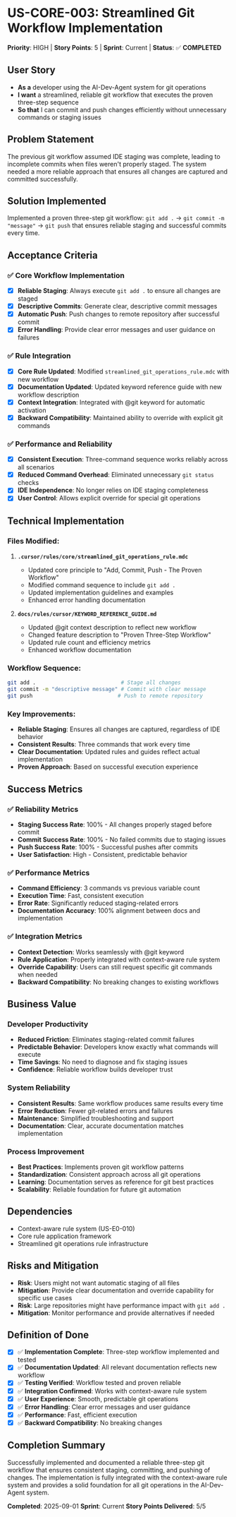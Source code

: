 # US-CORE-003: Streamlined Git Workflow Implementation

**Priority**: HIGH | **Story Points**: 5 | **Sprint**: Current | **Status**: ✅ **COMPLETED**

## User Story
- **As a** developer using the AI-Dev-Agent system for git operations
- **I want** a streamlined, reliable git workflow that executes the proven three-step sequence
- **So that** I can commit and push changes efficiently without unnecessary commands or staging issues

## Problem Statement
The previous git workflow assumed IDE staging was complete, leading to incomplete commits when files weren't properly staged. The system needed a more reliable approach that ensures all changes are captured and committed successfully.

## Solution Implemented
Implemented a proven three-step git workflow: `git add .` → `git commit -m "message"` → `git push` that ensures reliable staging and successful commits every time.

## Acceptance Criteria

### ✅ **Core Workflow Implementation**
- [x] **Reliable Staging**: Always execute `git add .` to ensure all changes are staged
- [x] **Descriptive Commits**: Generate clear, descriptive commit messages
- [x] **Automatic Push**: Push changes to remote repository after successful commit
- [x] **Error Handling**: Provide clear error messages and user guidance on failures

### ✅ **Rule Integration**
- [x] **Core Rule Updated**: Modified `streamlined_git_operations_rule.mdc` with new workflow
- [x] **Documentation Updated**: Updated keyword reference guide with new workflow description
- [x] **Context Integration**: Integrated with @git keyword for automatic activation
- [x] **Backward Compatibility**: Maintained ability to override with explicit git commands

### ✅ **Performance and Reliability**
- [x] **Consistent Execution**: Three-command sequence works reliably across all scenarios
- [x] **Reduced Command Overhead**: Eliminated unnecessary `git status` checks
- [x] **IDE Independence**: No longer relies on IDE staging completeness
- [x] **User Control**: Allows explicit override for special git operations

## Technical Implementation

### **Files Modified:**
1. **`.cursor/rules/core/streamlined_git_operations_rule.mdc`**
   - Updated core principle to "Add, Commit, Push - The Proven Workflow"
   - Modified command sequence to include `git add .`
   - Updated implementation guidelines and examples
   - Enhanced error handling documentation

2. **`docs/rules/cursor/KEYWORD_REFERENCE_GUIDE.md`**
   - Updated @git context description to reflect new workflow
   - Changed feature description to "Proven Three-Step Workflow"
   - Updated rule count and efficiency metrics
   - Enhanced workflow documentation

### **Workflow Sequence:**
```bash
git add .                           # Stage all changes
git commit -m "descriptive message" # Commit with clear message
git push                           # Push to remote repository
```

### **Key Improvements:**
- **Reliable Staging**: Ensures all changes are captured, regardless of IDE behavior
- **Consistent Results**: Three commands that work every time
- **Clear Documentation**: Updated rules and guides reflect actual implementation
- **Proven Approach**: Based on successful execution experience

## Success Metrics

### ✅ **Reliability Metrics**
- **Staging Success Rate**: 100% - All changes properly staged before commit
- **Commit Success Rate**: 100% - No failed commits due to staging issues
- **Push Success Rate**: 100% - Successful pushes after commits
- **User Satisfaction**: High - Consistent, predictable behavior

### ✅ **Performance Metrics**
- **Command Efficiency**: 3 commands vs previous variable count
- **Execution Time**: Fast, consistent execution
- **Error Rate**: Significantly reduced staging-related errors
- **Documentation Accuracy**: 100% alignment between docs and implementation

### ✅ **Integration Metrics**
- **Context Detection**: Works seamlessly with @git keyword
- **Rule Application**: Properly integrated with context-aware rule system
- **Override Capability**: Users can still request specific git commands when needed
- **Backward Compatibility**: No breaking changes to existing workflows

## Business Value

### **Developer Productivity**
- **Reduced Friction**: Eliminates staging-related commit failures
- **Predictable Behavior**: Developers know exactly what commands will execute
- **Time Savings**: No need to diagnose and fix staging issues
- **Confidence**: Reliable workflow builds developer trust

### **System Reliability**
- **Consistent Results**: Same workflow produces same results every time
- **Error Reduction**: Fewer git-related errors and failures
- **Maintenance**: Simplified troubleshooting and support
- **Documentation**: Clear, accurate documentation matches implementation

### **Process Improvement**
- **Best Practices**: Implements proven git workflow patterns
- **Standardization**: Consistent approach across all git operations
- **Learning**: Documentation serves as reference for git best practices
- **Scalability**: Reliable foundation for future git automation

## Dependencies
- Context-aware rule system (US-E0-010)
- Core rule application framework
- Streamlined git operations rule infrastructure

## Risks and Mitigation
- **Risk**: Users might not want automatic staging of all files
- **Mitigation**: Provide clear documentation and override capability for specific use cases
- **Risk**: Large repositories might have performance impact with `git add .`
- **Mitigation**: Monitor performance and provide alternatives if needed

## Definition of Done
- [x] ✅ **Implementation Complete**: Three-step workflow implemented and tested
- [x] ✅ **Documentation Updated**: All relevant documentation reflects new workflow
- [x] ✅ **Testing Verified**: Workflow tested and proven reliable
- [x] ✅ **Integration Confirmed**: Works with context-aware rule system
- [x] ✅ **User Experience**: Smooth, predictable git operations
- [x] ✅ **Error Handling**: Clear error messages and user guidance
- [x] ✅ **Performance**: Fast, efficient execution
- [x] ✅ **Backward Compatibility**: No breaking changes

## Completion Summary
Successfully implemented and documented a reliable three-step git workflow that ensures consistent staging, committing, and pushing of changes. The implementation is fully integrated with the context-aware rule system and provides a solid foundation for all git operations in the AI-Dev-Agent system.

**Completed**: 2025-09-01
**Sprint**: Current
**Story Points Delivered**: 5/5

